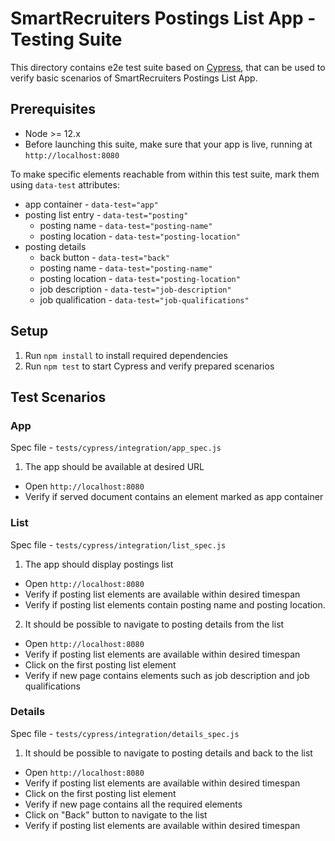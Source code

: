 # SmartRecruiters Postings List App - Testing Suite

This directory contains e2e test suite based on [Cypress](https://www.cypress.io/), that can be used to verify basic scenarios of SmartRecruiters Postings List App.

## Prerequisites

* Node >= 12.x
* Before launching this suite, make sure that your app is live, running at `http://localhost:8080`

To make specific elements reachable from within this test suite, mark them using `data-test` attributes:

* app container - `data-test="app"`
* posting list entry - `data-test="posting"`
  * posting name - `data-test="posting-name"`
  * posting location - `data-test="posting-location"`
* posting details
  * back button - `data-test="back"`
  * posting name - `data-test="posting-name"`
  * posting location - `data-test="posting-location"`
  * job description - `data-test="job-description"`
  * job qualification - `data-test="job-qualifications"`

## Setup

1. Run `npm install` to install required dependencies
2. Run `npm test` to start Cypress and verify prepared scenarios

## Test Scenarios

### App

Spec file - `tests/cypress/integration/app_spec.js`

1. The app should be available at desired URL

* Open `http://localhost:8080`
* Verify if served document contains an element marked as app container

### List

Spec file - `tests/cypress/integration/list_spec.js`

1. The app should display postings list

* Open `http://localhost:8080`
* Verify if posting list elements are available within desired timespan
* Verify if posting list elements contain posting name and posting location.

2. It should be possible to navigate to posting details from the list

* Open `http://localhost:8080`
* Verify if posting list elements are available within desired timespan
* Click on the first posting list element
* Verify if new page contains elements such as job description and job qualifications

### Details

Spec file - `tests/cypress/integration/details_spec.js`

1. It should be possible to navigate to posting details and back to the list

* Open `http://localhost:8080`
* Verify if posting list elements are available within desired timespan
* Click on the first posting list element
* Verify if new page contains all the required elements
* Click on "Back" button to navigate to the list
* Verify if posting list elements are available within desired timespan